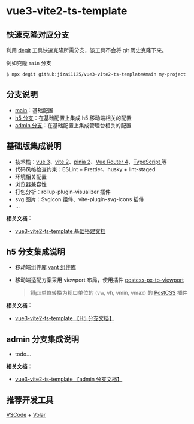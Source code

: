 # vue3-vite2-ts-template

## 快速克隆对应分支

利用 [degit](https://github.com/Rich-Harris/degit) 工具快速克隆所需分支，该工具不会将 git 历史克隆下来。

例如克隆 `main` 分支

```bash
$ npx degit github:jizai1125/vue3-vite2-ts-template#main my-project
```

## 分支说明

- [main](https://github.com/jizai1125/vue3-vite2-ts-template/tree/main)：基础配置
- [h5 分支](https://github.com/jizai1125/vue3-vite2-ts-template/tree/h5)：在基础配置上集成 h5 移动端相关的配置
- [admin 分支](https://github.com/jizai1125/vue3-vite2-ts-template/tree/admin)：在基础配置上集成管理台相关的配置

## 基础版集成说明

- 技术栈：[vue 3](https://v3.cn.vuejs.org/guide/introduction.html)、[vite 2](https://cn.vitejs.dev/guide/)、[pinia 2](https://pinia.vuejs.org/introduction.html)、[Vue Router 4](https://next.router.vuejs.org/zh/introduction.html)、[TypeScript ](https://www.typescriptlang.org/)等
- 代码风格检查约束：ESLint + Prettier、husky + lint-staged
- 环境相关配置
- 浏览器兼容性
- 打包分析：rollup-plugin-visualizer 插件
- svg 图片：SvgIcon 组件、vite-plugin-svg-icons 插件
- ...

**相关文档：**

- [vue3-vite2-ts-template 基础搭建文档](https://jizai.notion.site/vue3-vite-ts-template-7f2ee6363e2649ae996418819b9df8ea)

## h5 分支集成说明

- 移动端组件库 [vant 组件库](https://vant-contrib.gitee.io/vant/v3/#/zh-CN/quickstart)

- 移动端适配方案采用 viewport 布局，使用插件 [postcss-px-to-viewport](https://github.com/evrone/postcss-px-to-viewport)

  > 将px单位转换为视口单位的 (vw, vh, vmin, vmax) 的 [PostCSS](https://github.com/postcss/postcss) 插件

**相关文档：**

- [vue3-vite2-ts-template 【H5 分支文档】](https://jizai.notion.site/vue3-vite2-ts-template-H5-cab6338aeab845e49a5510b3875beca9)

## admin 分支集成说明

- todo...

**相关文档：**

- [vue3-vite2-ts-template 【admin 分支文档】](https://jizai.notion.site/vue3-vite2-ts-template-admin-2dfa34c941bf48cabcc56c129f2ff612)

## 推荐开发工具

[VSCode](https://code.visualstudio.com/) + [Volar](https://marketplace.visualstudio.com/items?itemName=johnsoncodehk.volar)
